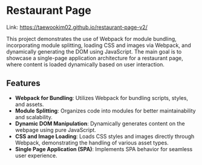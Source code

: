 # Restaurant Page

Link: https://taewookim02.github.io/restaurant-page-v2/

This project demonstrates the use of Webpack for module bundling, incorporating module splitting, loading CSS and images via Webpack, and dynamically generating the DOM using JavaScript. The main goal is to showcase a single-page application architecture for a restaurant page, where content is loaded dynamically based on user interaction.

## Features

- **Webpack for Bundling**: Utilizes Webpack for bundling scripts, styles, and assets.
- **Module Splitting**: Organizes code into modules for better maintainability and scalability.
- **Dynamic DOM Manipulation**: Dynamically generates content on the webpage using pure JavaScript.
- **CSS and Image Loading**: Loads CSS styles and images directly through Webpack, demonstrating the handling of various asset types.
- **Single Page Application (SPA)**: Implements SPA behavior for seamless user experience.
